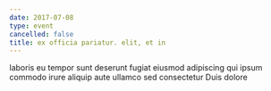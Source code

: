 ```yaml
---
date: 2017-07-08
type: event
cancelled: false
title: ex officia pariatur. elit, et in
---
```

laboris eu tempor sunt deserunt fugiat eiusmod adipiscing qui ipsum commodo irure aliquip aute ullamco sed consectetur Duis dolore
